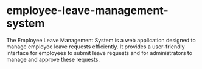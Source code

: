 # employee-leave-management-system
The Employee Leave Management System is a web application designed to manage employee leave requests efficiently. It provides a user-friendly interface for employees to submit leave requests and for administrators to manage and approve these requests.

